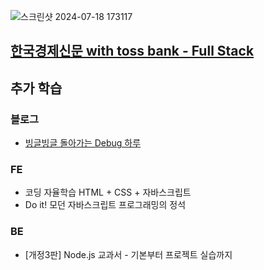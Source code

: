 ![스크린샷 2024-07-18 173117](https://github.com/user-attachments/assets/b4437b00-4211-4e85-936c-2f7a320f1ae6)

## [한국경제신문 with toss bank - Full Stack](https://hktossbank.com/)

## 추가 학습
### 블로그
- [빙글빙글 돌아가는 Debug 하루](https://debug.tistory.com/category/%ED%95%9C%EA%B5%AD%EA%B2%BD%EC%A0%9C%EC%8B%A0%EB%AC%B8%20with%20toss%20bank)

### FE
- 코딩 자율학습 HTML + CSS + 자바스크립트
- Do it! 모던 자바스크립트 프로그래밍의 정석

### BE
- [개정3판] Node.js 교과서 - 기본부터 프로젝트 실습까지
